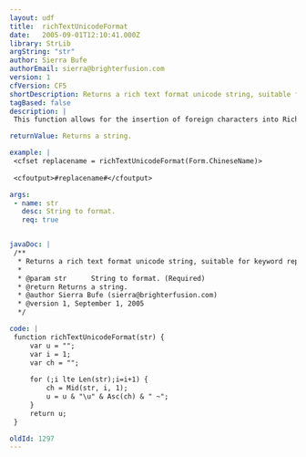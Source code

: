 ```yaml
---
layout: udf
title:  richTextUnicodeFormat
date:   2005-09-01T12:10:41.000Z
library: StrLib
argString: "str"
author: Sierra Bufe
authorEmail: sierra@brighterfusion.com
version: 1
cfVersion: CF5
shortDescription: Returns a rich text format unicode string, suitable for keyword replacement in rtf documents.
tagBased: false
description: |
 This function allows for the insertion of foreign characters into Rich Text Format (RTF) documents.  Strings are formatted into RTF Unicode characters.  This is especially handy for replacing keywords (such as name) in a translated RTF.

returnValue: Returns a string.

example: |
 <cfset replacename = richTextUnicodeFormat(Form.ChineseName)>
 
 <cfoutput>#replacename#</cfoutput>

args:
 - name: str
   desc: String to format.
   req: true


javaDoc: |
 /**
  * Returns a rich text format unicode string, suitable for keyword replacement in rtf documents.
  * 
  * @param str      String to format. (Required)
  * @return Returns a string. 
  * @author Sierra Bufe (sierra@brighterfusion.com) 
  * @version 1, September 1, 2005 
  */

code: |
 function richTextUnicodeFormat(str) {
     var u = "";
     var i = 1;
     var ch = "";
     
     for (;i lte Len(str);i=i+1) {
         ch = Mid(str, i, 1);
         u = u & "\u" & Asc(ch) & " ~";
     }
     return u;
 }

oldId: 1297
---
```


